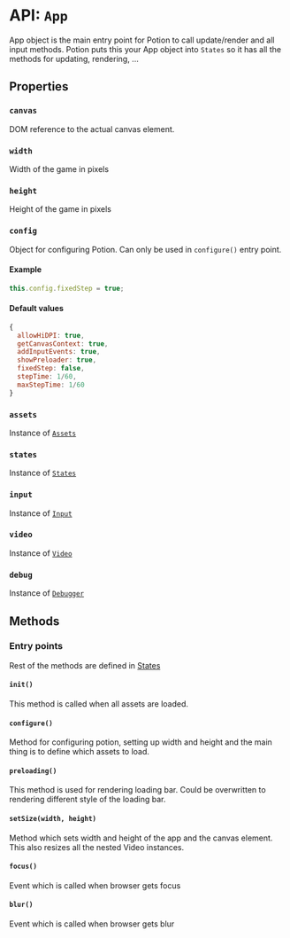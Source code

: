 # API: `App`

App object is the main entry point for Potion to call update/render and all input methods.
Potion puts this your App object into `States` so it has all the methods for updating, rendering, ...

Properties
----------

### `canvas`

DOM reference to the actual canvas element.

### `width`

Width of the game in pixels

### `height`

Height of the game in pixels

### `config`

Object for configuring Potion. Can only be used in `configure()` entry point.

#### Example
```javascript
this.config.fixedStep = true;
```

#### Default values

```javascript
{
  allowHiDPI: true,
  getCanvasContext: true,
  addInputEvents: true,
  showPreloader: true,
  fixedStep: false,
  stepTime: 1/60,
  maxStepTime: 1/60
}
```

### `assets`

Instance of [`Assets`](/docs/api/assets.md)

### `states`

Instance of [`States`](/docs/api/states.md)

### `input`

Instance of [`Input`](/docs/api/input.md)

### `video`

Instance of [`Video`](/docs/api/video.md)

### `debug`

Instance of [`Debugger`](https://github.com/jansedivy/potion-debugger)

Methods
-------

### Entry points

Rest of the methods are defined in [States](/docs/api/states.md)

#### `init()`

This method is called when all assets are loaded.

#### `configure()`

Method for configuring potion, setting up width and height and the main thing is to define which assets to load.

#### `preloading()`

This method is used for rendering loading bar. Could be overwritten to rendering different style of the loading bar.

#### `setSize(width, height)`

Method which sets width and height of the app and the canvas element. This also resizes all the nested Video instances.

#### `focus()`

Event which is called when browser gets focus

#### `blur()`

Event which is called when browser gets blur

